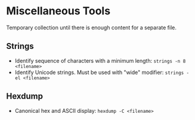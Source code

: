 # Miscellaneous Tools
Temporary collection until there is enough content for a separate file.

## Strings
* Identify sequence of characters with a minimum length: `strings -n 8 <filename>`
* Identify Unicode strings. Must be used with "wide" modifier: `strings -el <filename>`

## Hexdump
* Canonical hex and ASCII display: `hexdump -C <filename>`

